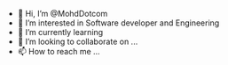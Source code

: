 - 👋 Hi, I’m @MohdDotcom
- 👀 I’m interested in Software developer and Engineering
- 🌱 I’m currently learning 
- 💞️ I’m looking to collaborate on ...
- 📫 How to reach me ...

<!---
MohdDotcom/MohdDotcom is a ✨ special ✨ repository because its `README.md` (this file) appears on your GitHub profile.
You can click the Preview link to take a look at your changes.
--->
